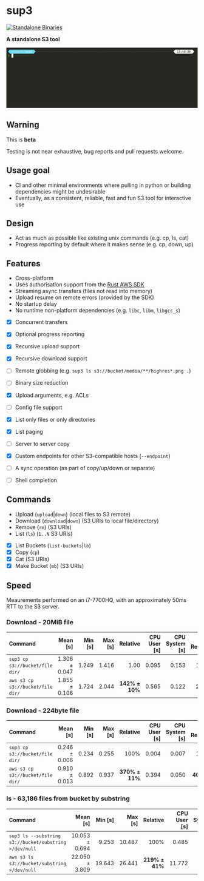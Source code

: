 # sup3
[![Standalone Binaries](https://github.com/lsr0/sup3/actions/workflows/binaries.yml/badge.svg)](https://github.com/lsr0/sup3/actions/workflows/binaries.yml)


**A standalone S3 tool**

![Recording of download with progress enabled](https://github.com/lsr0/sup3/blob/master/images/download_progress_anim_0.8.5.gif?raw=true)

## Warning
This is **beta**

Testing is not near exhaustive, bug reports and pull requests welcome.

## Usage goal
* CI and other minimal environments where pulling in python or building dependencies might be undesirable
* Eventually, as a consistent, reliable, fast and fun S3 tool for interactive use


## Design
* Act as much as possible like existing unix commands (e.g. cp, ls, cat)
* Progress reporting by default where it makes sense (e.g. cp, down, up)

## Features
* Cross-platform
* Uses authorisation support from the [Rust AWS SDK](https://github.com/awslabs/aws-sdk-rust)
* Streaming async transfers (files not read into memory)
* Upload resume on remote errors (provided by the SDK)
* No startup delay
* No runtime non-platform dependencies (e.g. `libc`, `libm`, `libgcc_s`)
* [x] Concurrent transfers
* [x] Optional progress reporting
* [x] Recursive upload support
* [x] Recursive download support
* [ ] Remote globbing (e.g. `sup3 ls s3://bucket/media/**/highres*.png .`)
* [ ] Binary size reduction
* [x] Upload arguments, e.g. ACLs
* [ ] Config file support
* [x] List only files or only directories
* [x] List paging
* [ ] Server to server copy
* [x] Custom endpoints for other S3-compatible hosts (`--endpoint`)
* [ ] A sync operation (as part of copy/up/down or separate)
* [ ] Shell completion


## Commands
* Upload (`upload`|`down`) (local files to S3 remote)
* Download (`download`|`down`) (S3 URIs to local file/directory)
* Remove (`rm`) (S3 URIs)
* List (`ls`) (`1..N` S3 URIs)
* [x] List Buckets (`list-buckets`|`lb`)
* [x] Copy (`cp`)
* [x] Cat (S3 URIs)
* [x] Make Bucket (`mb`) (S3 URIs)

## Speed

Meaurements performed on an i7-7700HQ, with an approximately 50ms RTT to the S3 server.

### Download - 20MiB file
| Command | Mean [s] | Min [s] | Max [s] | Relative | CPU User [s] | CPU System [s] | CPU Relative |
|:---|---:|---:|---:|---:|---:|---:|---:|
| `sup3 cp s3://bucket/file dir/` | 1.306 ± 0.047 | 1.249 | 1.416 | 1.00 | 0.095 | 0.153 | 100% |
| `aws s3 cp s3://bucket/file dir/` | 1.855 ± 0.106 | 1.724 | 2.044 | **142% ± 10%** | 0.565 | 0.122 | **277%** |

### Download - 224byte file
| Command | Mean [s] | Min [s] | Max [s] | Relative | CPU User [s] | CPU System [s] | CPU Relative |
|:---|---:|---:|---:|---:|---:|---:|---:|
| `sup3 cp s3://bucket/file dir/` | 0.246 ± 0.006 | 0.234 | 0.255 | 100% | 0.004 | 0.007 | 100% |
| `aws s3 cp s3://bucket/file dir/` | 0.910 ± 0.013 | 0.892 | 0.937 | **370% ± 11%** | 0.394 | 0.050 | **4036%** |

### ls - 63,186 files from bucket by substring
| Command | Mean [s] | Min [s] | Max [s] | Relative | CPU User [s] | CPU System [s] | CPU Relative |
|:---|---:|---:|---:|---:|---:|---:|---:|
| `sup3 ls --substring s3://bucket/substring >/dev/null` | 10.053 ± 0.694 | 9.253 | 10.487 | 100% | 0.485 | 0.141 | 100% |
| `aws s3 ls s3://bucket/substring >/dev/null` | 22.050 ± 3.809 | 19.643 | 26.441 | **219% ± 41%** | 11.772 | 0.143 | **1900%**

